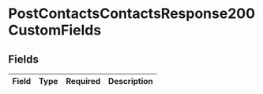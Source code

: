# PostContactsContactsResponse200CustomFields


## Fields

| Field       | Type        | Required    | Description |
| ----------- | ----------- | ----------- | ----------- |